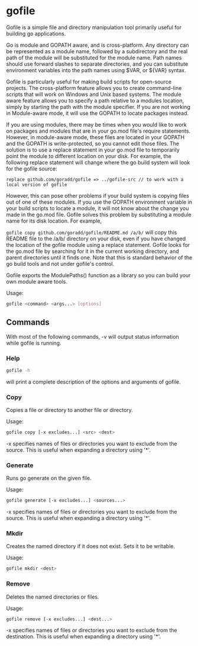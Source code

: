 # gofile

Gofile is a simple file and directory manipulation tool primarily useful for building go applications. 

Go is module and GOPATH aware, and is cross-platform. Any directory can be represented as a module name,
followed by a subdirectory and the real path of the module will be substituted for 
the module name. Path names should use forward slashes to separate directories, and you can substitute 
environment variables into the path names using $VAR, or ${VAR} syntax.

Gofile is particularly useful for making build scripts for open-source projects. The cross-platform feature allows
you to create command-line scripts that will work on Windows and Unix based systems. The module aware feature
allows you to specify a path relative to a modules location, simply by starting the path with the module specifier.
If you are not working in Module-aware mode, it will use the GOPATH to locate packages instead.

If you are using modules, there may be times when you would like to work on packages and modules that are in your
go.mod file's require statements. However, in module-aware mode, these files are located in your GOPATH and the 
GOPATH is write-protected, so you cannot edit those files. The solution is to use a replace statement in your go.mod
file to temporarily point the module to different location on your disk. For example, the following replace statement
will change where the go build system will look for the gofile source:

`
replace github.com/goradd/gofile => ../gofile-src // to work with a local version of gofile
`

However, this can pose other problems if your build system is copying files out of one of these modules. If you use
the GOPATH environment variable in your build scripts to locate a module, it will not know about the change you
made in the go.mod file. Gofile solves this problem by substituting a module name for its disk location. For example,

`
gofile copy github.com/goradd/gofile/README.md /a/b/
`
will copy this README file to the /a/b/ directory on your disk, even if you have changed the location of the gofile
module using a replace statement. Gofile looks for the go.mod file by searching for it in the current working directory,
and parent directories until it finds one. Note that this is standard behavior of the go build tools and not under
gofile's control. 

Gofile exports the ModulePaths() function as a library so you can build your own module aware tools. 

Usage:
```bash
gofile <command> <args...> [options] 
```

## Commands

With most of the following commands, -v will output status information while gofile is running.

### Help
```bash
gofile -h
```

will print a complete description of the options and arguments of gofile.

### Copy
Copies a file or directory to another file or directory.

Usage:
```bash
gofile copy [-x excludes...] <src> <dest> 
```
-x specifies names of files or directories you want to exclude from the source. This is useful when
expanding a directory using '*'.

### Generate

Runs go generate on the given file.

Usage:
```bash
gofile generate [-x excludes...] <sources...>

```

-x specifies names of files or directories you want to exclude from the source. This is useful when
expanding a directory using '*'.

### Mkdir

Creates the named directory if it does not exist. Sets it to be writable.

Usage:
```bash
gofile mkdir <dest>
```

### Remove

Deletes the named directories or files.

Usage:
```bash
gofile remove [-x excludes...] <dest...> 
```

-x specifies names of files or directories you want to exclude from the destination. This is useful when
expanding a directory using '*'.



